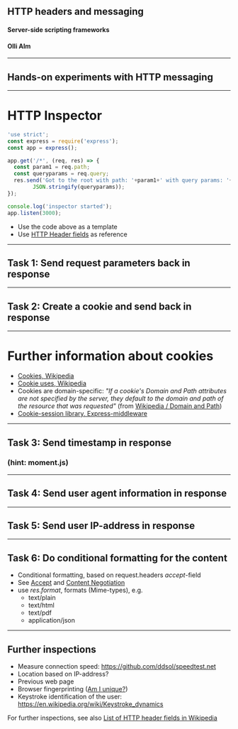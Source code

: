 ## HTTP headers and messaging
#### Server-side scripting frameworks 
#### Olli Alm

---

## Hands-on experiments with HTTP messaging

---

# HTTP Inspector

```javascript
'use strict';
const express = require('express');
const app = express();

app.get('/*', (req, res) => {
  const param1 = req.path;
  const queryparams = req.query;
  res.send('Got to the root with path: '+param1+' with query params: '+
        JSON.stringify(queryparams));
});

console.log('inspector started');
app.listen(3000);

```
* Use the code above as a template 
* Use [HTTP Header fields](https://en.wikipedia.org/wiki/List_of_HTTP_header_fields) as reference

---

## Task 1: Send request parameters back in response

---

## Task 2: Create a cookie and send back in response

---

# Further information about cookies

* [Cookies, Wikipedia](https://en.wikipedia.org/wiki/HTTP_cookie) 
* [Cookie uses, Wikipedia](https://en.wikipedia.org/wiki/HTTP_cookie#Uses)
* Cookies are domain-specific: *"If a cookie's Domain and Path attributes are not specified by the server, they default to the domain and path of the resource that was requested"* (from [Wikipedia / Domain and Path](https://en.wikipedia.org/wiki/HTTP_cookie#Domain_and_Path))
* [Cookie-session library, Express-middleware](https://github.com/expressjs/cookie-session)

---

## Task 3: Send timestamp in response
### (hint: moment.js)

---

## Task 4: Send user agent information in response

---

## Task 5: Send user IP-address in response

---

## Task 6: Do conditional formatting for the content

* Conditional formatting, based on request.headers *accept*-field
* See [Accept](https://developer.mozilla.org/en-US/docs/Web/HTTP/Headers/Accept) and [Content Negotiation](https://developer.mozilla.org/en-US/docs/Web/HTTP/Content_negotiation)
* use *res.format*, formats (Mime-types), e.g.
  * text/plain
  * text/html
  * text/pdf
  * application/json

---

## Further inspections

* Measure connection speed: https://github.com/ddsol/speedtest.net
* Location based on IP-address?
* Previous web page
* Browser fingerprinting ([Am I unique?](https://amiunique.org))
* Keystroke identification of the user: https://en.wikipedia.org/wiki/Keystroke_dynamics

For further inspections, see also [List of HTTP header fields in Wikipedia](https://en.wikipedia.org/wiki/List_of_HTTP_header_fields) 
